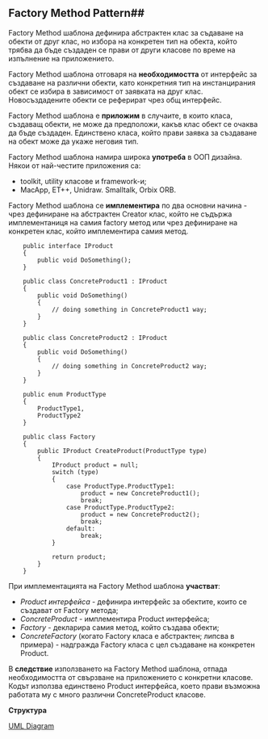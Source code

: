 ## Factory Method Pattern##

Factory Method шаблона дефинира абстрактен клас за съдаване на обекти от друг клас, но избора на конкретен тип на обекта, който трябва да бъде създаден се прави от други класове по време на изпълнение на приложението.

Factory Method шаблона отговаря на **необходимостта** от интерфейс за създаване на различни обекти, като конкретния тип на инстанцирания обект се избира в зависимост от заявката на друг клас. Новосъздадените обекти се реферират чрез общ интерфейс.


Factory Method шаблона е **приложим** в случаите, в които класа, създаващ обекти, не може да предположи, какъв клас обект се очаква да бъде създаден. Единствено класа, който прави заявка за създаване на обект може да укаже неговия тип.

Factory Method шаблона намира широка **употреба** в ООП дизайна. Някои от най-честите приложения са:

+ toolkit, utility класове и framework-и;
+ MacApp, ET++, Unidraw. Smalltalk, Orbix ORB.

Factory Method шаблона се **имплементира** по два основни начина - чрез дефиниране на абстрактен Creator клас, който не съдържа имплементаниця на самия factory метод или чрез дефиниране на конкретен клас, който имплементира самия метод.
```
	public interface IProduct
	{
	    public void DoSomething();
	}

	public class ConcreteProduct1 : IProduct
	{
	    public void DoSomething()
	    {
	        // doing something in ConcreteProduct1 way;
	    }
	}

	public class ConcreteProduct2 : IProduct
	{
	    public void DoSomething()
	    {
	        // doing something in ConcreteProduct2 way;
	    }
	}

	public enum ProductType
	{
	    ProductType1,
	    ProductType2
	}

	public class Factory
	{
	    public IProduct CreateProduct(ProductType type)
	    {
	        IProduct product = null;
	        switch (type)
	        {
	            case ProductType.ProductType1:
	                product = new ConcreteProduct1();
	                break;
	            case ProductType.ProductType2:
	                product = new ConcreteProduct2();
	                break;
	            default:
	                break;
	        }

	        return product;
	    }
	}
```
При имплементацията на Factory Method шаблона **участват**:

+ *Product интерфейса* - дефинира интерфейс за обектите, които се създават от Factory метода;
+ *ConcreteProduct* - имплементира Product интерфейса;
+ *Factory* - декларира самия метод, който създава обекти;
+ *ConcreteFactory* (когато Factory класа е абстрактен; липсва в примера) - надгражда Factory класа с цел създаване на конкретен Product.

В **следствие** използването на Factory Method шаблона, отпада необходимостта от свързване на приложението с конкретни класове. Кодът използва единствено Product интерфейса, което прави възможна работата му с много различни ConcreteProduct класове.

**Структура**

[UML Diagram](http://www.apwebco.com/images/FactoryMethod.jpg)
